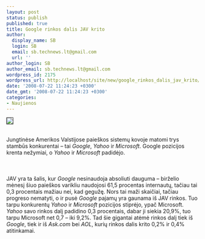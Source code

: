 ```yaml
---
layout: post
status: publish
published: true
title: Google rinkos dalis JAV krito
author:
  display_name: SB
  login: SB
  email: sb.technews.lt@gmail.com
  url: ''
author_login: SB
author_email: sb.technews.lt@gmail.com
wordpress_id: 2175
wordpress_url: http://localhost/site/new/google_rinkos_dalis_jav_krito/
date: '2008-07-22 11:24:23 +0300'
date_gmt: '2008-07-22 11:24:23 +0300'
categories:
- Naujienos
---
```

<div class="imgright"><img src="http://tbn0.google.com/images?q=tbn:B_Q0DUSyeYEPyM:http://blog.wired.com/photos/uncategorized/2008/02/27/google.jpg" border="1"></div>
<p><br>Jungtinėse Amerikos Valstijose paieškos sistemų kovoje matomi trys stambūs konkurentai – tai <i>Google</i>, <i>Yahoo</i> ir <i>Microsoft</i>. Google pozicijos krenta nežymiai, o <i>Yahoo</i> ir <i>Microsoft</i> padidėjo.<br />
<br><br />
<br>JAV yra ta šalis, kur <i>Google</i> nesinaudoja absoliuti dauguma – birželio mėnesį šiuo paieškos varikliu naudojosi 61,5 procentas internautų, tačiau tai 0,3 procentais mažiau nei, kad gegužę. Nors tai maži skaičiai, tačiau progreso nematyti, o ir pusė <i>Google</i> pajamų yra gaunama iš JAV rinkos. Tuo tarpu konkurentų <i>Yahoo</i> ir <i>Microsoft</i> pozicijos stiprėjo, ypač Microsoft. <i>Yahoo</i> savo rinkos dalį padidino 0,3 procentais, dabar ji siekia 20,9%, tuo tarpu Microsoft net 0,7 – iki 9,2%. Tad šie gigantai atėmė rinkos dalį tiek iš <i>Google</i>, tiek ir iš <i>Ask.com</i> bei <i>AOL</i>, kurių rinkos dalis krito 0,2% ir 0,4% atitinkamai.<br />
<br></p>
